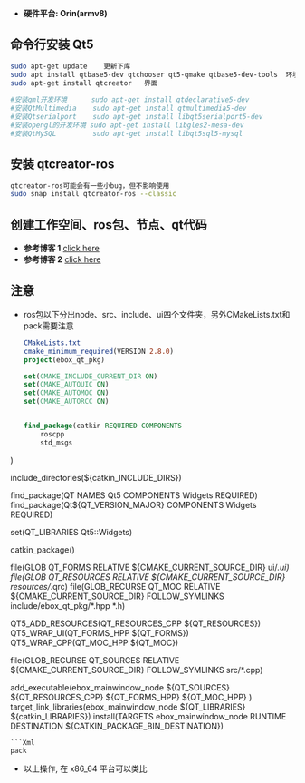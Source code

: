 * **硬件平台: Orin(armv8)**
## 命令行安装 Qt5
```bash
sudo apt-get update    更新下库
sudo apt install qtbase5-dev qtchooser qt5-qmake qtbase5-dev-tools  环境
sudo apt-get install qtcreator   界面
 
#安装qml开发环境      sudo apt-get install qtdeclarative5-dev
#安装QtMultimedia    sudo apt-get install qtmultimedia5-dev
#安装Qtserialport    sudo apt-get install libqt5serialport5-dev
#安装opengl的开发环境 sudo apt-get install libgles2-mesa-dev
#安装QtMySQL         sudo apt-get install libqt5sql5-mysql
```
## 安装 qtcreator-ros
```bash
qtcreator-ros可能会有一些小bug，但不影响使用
sudo snap install qtcreator-ros --classic 
```
## 创建工作空间、ros包、节点、qt代码
* **参考博客 1** [click here](https://blog.csdn.net/YMGogre/article/details/130588657)
* **参考博客 2** [click here](https://blog.csdn.net/m0_67254672/article/details/131939083?ops_request_misc=&request_id=&biz_id=102&utm_term=qt%20creator%20ros&utm_medium=distribute.pc_search_result.none-task-blog-2~all~sobaiduweb~default-0-131939083.nonecase&spm=1018.2226.3001.4187)
## 注意 ##
* ros包以下分出node、src、include、ui四个文件夹，另外CMakeLists.txt和pack需要注意
  ```cmake
  CMakeLists.txt
  cmake_minimum_required(VERSION 2.8.0)
  project(ebox_qt_pkg)

  set(CMAKE_INCLUDE_CURRENT_DIR ON)
  set(CMAKE_AUTOUIC ON)
  set(CMAKE_AUTOMOC ON)
  set(CMAKE_AUTORCC ON)


  find_package(catkin REQUIRED COMPONENTS
      roscpp
      std_msgs
)

include_directories(${catkin_INCLUDE_DIRS})

find_package(QT NAMES Qt5 COMPONENTS Widgets REQUIRED)
find_package(Qt${QT_VERSION_MAJOR} COMPONENTS Widgets REQUIRED)

set(QT_LIBRARIES Qt5::Widgets)

catkin_package()

file(GLOB QT_FORMS RELATIVE ${CMAKE_CURRENT_SOURCE_DIR} ui/*.ui)
file(GLOB QT_RESOURCES RELATIVE ${CMAKE_CURRENT_SOURCE_DIR} resources/*.qrc)
file(GLOB_RECURSE QT_MOC RELATIVE ${CMAKE_CURRENT_SOURCE_DIR} FOLLOW_SYMLINKS include/ebox_qt_pkg/*.hpp *.h)

QT5_ADD_RESOURCES(QT_RESOURCES_CPP ${QT_RESOURCES})
QT5_WRAP_UI(QT_FORMS_HPP ${QT_FORMS})
QT5_WRAP_CPP(QT_MOC_HPP ${QT_MOC})


file(GLOB_RECURSE QT_SOURCES RELATIVE ${CMAKE_CURRENT_SOURCE_DIR} FOLLOW_SYMLINKS src/*.cpp)

add_executable(ebox_mainwindow_node ${QT_SOURCES} ${QT_RESOURCES_CPP} ${QT_FORMS_HPP} ${QT_MOC_HPP} )
target_link_libraries(ebox_mainwindow_node ${QT_LIBRARIES} ${catkin_LIBRARIES})
install(TARGETS ebox_mainwindow_node RUNTIME DESTINATION ${CATKIN_PACKAGE_BIN_DESTINATION})

  ```
  ```Xml
  pack

  ```
* 以上操作, 在 x86_64 平台可以类比




